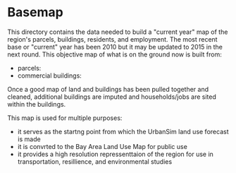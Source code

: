 # Basemap

This directory contains the data needed to build a "current year" map of the region's parcels, buildings, residents, and employment. The most recent base or "current" year has been 2010 but it may be updated to 2015 in the next round. This objective map of what is on the ground now is built from:
* parcels:
* commercial buildings:


Once a good map of land and buildings has been pulled together and cleaned, additional buildings are imputed and households/jobs are sited within the buildings.

This map is used for multiple purposes:
* it serves as the startng point from which the UrbanSim land use forecast is made
* it is convrted to the Bay Area Land Use Map for public use
* it provides a high resolution repressenttaion of the region for use in transportation, resillience, and environmental studies

